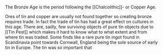 The Bronze Age is the period following the [[Chalcolithic]]- or Copper Age.

Ores of tin and copper are usually not found together so creating bronze requires trade. In fact the trade of tin has had a great effect on cultures in this age. There are, sadly, few surviving objects of pure tin objects due to [[Tin Pest]] which makes it hard to know what to what extent and from where tin was traded. Some finds like a rare pure tin ingot found in Scandinavia point towards Cornwall, England being the sole source of early tin in Europe. The tin was so important that